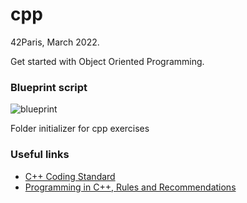 # cpp

42Paris, March 2022.

Get started with Object Oriented Programming.

### Blueprint script

![blueprint](https://user-images.githubusercontent.com/57815912/158041746-95a3177a-d972-4c1e-8299-d48e9a3ab356.gif)


Folder initializer for cpp exercises

### Useful links 

- [C++ Coding Standard](https://users.ece.cmu.edu/~eno/coding/CppCodingStandard.html)
- [Programming in C++, Rules and Recommendations](https://www.doc.ic.ac.uk/lab/cplus/c%2B%2B.rules/)
